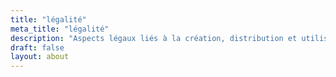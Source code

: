 ```yaml
---
title: "légalité"
meta_title: "légalité"
description: "Aspects légaux liés à la création, distribution et utilisation du livre numérique. Cela inclut les mentions légales, les licences d'utilisation, ainsi que le respect des réglementations locales et internationales."
draft: false
layout: about
---
```

